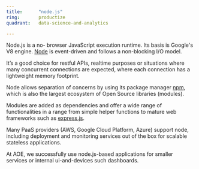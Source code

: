 ```yaml
---
title:      "node.js"
ring:       productize
quadrant:   data-science-and-analytics

---
```


Node.js is a no- browser JavaScript execution runtime. Its basis is Google's V8 engine. [Node](https://nodejs.org/en/) is event-driven and follows a non-blocking I/O model.

It’s a good choice for restful APIs, realtime purposes or situations where many concurrent connections are expected, where each connection has a lightweight memory footprint.

Node allows separation of concerns by using its package manager [npm](https://www.npmjs.com/), which is also the largest ecosystem of Open Source libraries (modules).

Modules are added as dependencies and offer a wide range of functionalities in a range from simple helper functions to mature web frameworks such as [express.js](http://expressjs.com/de/).

Many PaaS providers (AWS, Google Cloud Platform, Azure) support node, including deployment and monitoring services out of the box for scalable stateless applications.

At AOE, we successfully use node.js-based applications for smaller services or internal ui-and-devices such dashboards.
